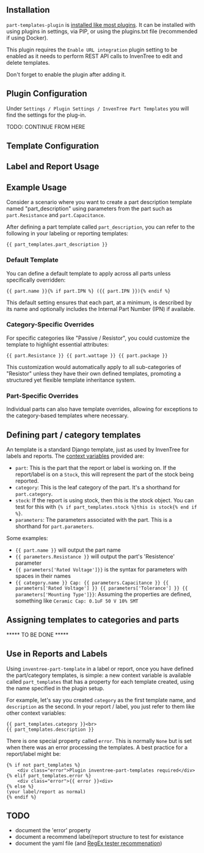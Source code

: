 
## Installation

`part-templates-plugin` is [installed like most
plugins](https://docs.inventree.org/en/latest/extend/plugins/install/).
It can be installed with using plugins in settings, via PIP, or using the plugins.txt file
(recommended if using Docker).  

This plugin requires the `Enable URL integration` plugin setting to be enabled as it needs to
perform REST API calls to InvenTree to edit and delete templates.

Don't forget to enable the plugin after adding it.


## Plugin Configuration

Under `Settings / Plugin Settings / InvenTree Part Templates` you will find the settings for the
plug-in.  

TODO: CONTINUE FROM HERE

## Template Configuration

## Label and Report Usage



## Example Usage

Consider a scenario where you want to create a part description template named "part_description"
using parameters from the part such as `part.Resistance` and `part.Capacitance`.

After defining a part template called `part_description`, you can refer to the following in your labeling or reporting templates:

```django
{{ part_templates.part_description }}
```

### Default Template

You can define a default template to apply across all parts unless specifically overridden:

```django
{{ part.name }}{% if part.IPN %} ({{ part.IPN }}){% endif %}
```

This default setting ensures that each part, at a minimum, is described by its name and optionally
includes the Internal Part Number (IPN) if available.

### Category-Specific Overrides

For specific categories like "Passive / Resistor", you could customize the template to highlight essential attributes:

```django
{{ part.Resistance }} {{ part.wattage }} {{ part.package }}
```

This customization would automatically apply to all sub-categories of "Resistor" unless they have their own defined templates, promoting a structured yet flexible template inheritance system.

### Part-Specific Overrides

Individual parts can also have template overrides, allowing for exceptions to the category-based templates where necessary.

## Defining part / category templates

An template is a standard Django template, just as used by InvenTree for labels and reports.  The
[context variables](https://docs.inventree.org/en/stable/report/context_variables/) provided are:

* `part`: This is the part that the report or label is working on.  If the report/label is on a
  `Stock`, this will represent the part of the stock being reported.
* `category`: This is the leaf category of the part.  It's a shorthand for `part.category`.
* `stock`: If the report is using stock, then this is the stock object.  You can test for this with
  `{% if part_templates.stock %}this is stock{% end if %}`.
* `parameters`: The parameters associated with the part.  This is a shorthand for `part.parameters`.

Some examples:

* `{{ part.name }}` will output the part name
* `{{ parameters.Resistance }}` will output the part's 'Resistence' parameter
* `{{ parameters['Rated Voltage']}}` is the syntax for parameters with spaces in their names
* `{{ category.name }} Cap: {{ parameters.Capacitance }} {{ parameters['Rated Voltage'] }} {{
  parameters['Tolerance'] }} {{ parameters['Mounting Type']}}`: Assuming the properties are defined,
  something like `Ceramic Cap: 0.1uF 50 V 10% SMT`


## Assigning templates to categories and parts

***** TO BE DONE *****

## Use in Reports and Labels

Using `inventree-part-template` in a label or report, once you have defined the part/category templates, is simple: a new
context variable is available called `part_templates` that has a property for each template created, using the name specified
in the plugin setup.  

For example, let's say you created `category` as the first template name, and `description` as the second.  In your report / label, you just refer to them like other context variables:

```django
{{ part_templates.category }}<br>
{{ part_templates.description }}
```

There is one special property called `error`.  This is normally `None` but is set when there was an
error processing the templates.  A best practice for a report/label might be:

```django
{% if not part_templates %}
    <div class="error">Plugin inventree-part-templates required</div>
{% elif part_templates.error %}
    <div class="error">{{ error }}<div>
{% else %}
(your label/report as normal)
{% endif %}
```

## TODO

* document the 'error' property
* document a recommend label/report structure to test for existance
* document the yaml file (and [RegEx tester recommenation](https://regex101.com/))